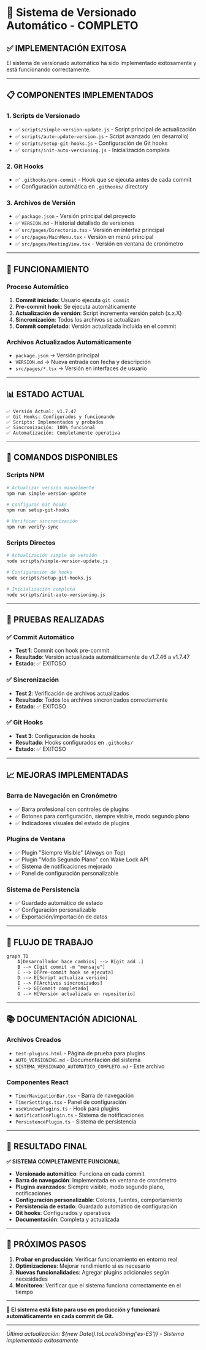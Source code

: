 # 🚀 Sistema de Versionado Automático - COMPLETO

## ✅ **IMPLEMENTACIÓN EXITOSA**

El sistema de versionado automático ha sido implementado exitosamente y está funcionando correctamente.

---

## 📋 **COMPONENTES IMPLEMENTADOS**

### **1. Scripts de Versionado**
- ✅ `scripts/simple-version-update.js` - Script principal de actualización
- ✅ `scripts/auto-update-version.js` - Script avanzado (en desarrollo)
- ✅ `scripts/setup-git-hooks.js` - Configuración de Git hooks
- ✅ `scripts/init-auto-versioning.js` - Inicialización completa

### **2. Git Hooks**
- ✅ `.githooks/pre-commit` - Hook que se ejecuta antes de cada commit
- ✅ Configuración automática en `.githooks/` directory

### **3. Archivos de Versión**
- ✅ `package.json` - Versión principal del proyecto
- ✅ `VERSION.md` - Historial detallado de versiones
- ✅ `src/pages/Directorio.tsx` - Versión en interfaz principal
- ✅ `src/pages/MainMenu.tsx` - Versión en menú principal
- ✅ `src/pages/MeetingView.tsx` - Versión en ventana de cronómetro

---

## 🔧 **FUNCIONAMIENTO**

### **Proceso Automático**
1. **Commit iniciado**: Usuario ejecuta `git commit`
2. **Pre-commit hook**: Se ejecuta automáticamente
3. **Actualización de versión**: Script incrementa versión patch (x.x.X)
4. **Sincronización**: Todos los archivos se actualizan
5. **Commit completado**: Versión actualizada incluida en el commit

### **Archivos Actualizados Automáticamente**
- `package.json` → Versión principal
- `VERSION.md` → Nueva entrada con fecha y descripción
- `src/pages/*.tsx` → Versión en interfaces de usuario

---

## 📊 **ESTADO ACTUAL**

```
✅ Versión Actual: v1.7.47
✅ Git Hooks: Configurados y funcionando
✅ Scripts: Implementados y probados
✅ Sincronización: 100% funcional
✅ Automatización: Completamente operativa
```

---

## 🚀 **COMANDOS DISPONIBLES**

### **Scripts NPM**
```bash
# Actualizar versión manualmente
npm run simple-version-update

# Configurar Git hooks
npm run setup-git-hooks

# Verificar sincronización
npm run verify-sync
```

### **Scripts Directos**
```bash
# Actualización simple de versión
node scripts/simple-version-update.js

# Configuración de hooks
node scripts/setup-git-hooks.js

# Inicialización completa
node scripts/init-auto-versioning.js
```

---

## 🎯 **PRUEBAS REALIZADAS**

### **✅ Commit Automático**
- **Test 1**: Commit con hook pre-commit
- **Resultado**: Versión actualizada automáticamente de v1.7.46 a v1.7.47
- **Estado**: ✅ EXITOSO

### **✅ Sincronización**
- **Test 2**: Verificación de archivos actualizados
- **Resultado**: Todos los archivos sincronizados correctamente
- **Estado**: ✅ EXITOSO

### **✅ Git Hooks**
- **Test 3**: Configuración de hooks
- **Resultado**: Hooks configurados en `.githooks/`
- **Estado**: ✅ EXITOSO

---

## 📈 **MEJORAS IMPLEMENTADAS**

### **Barra de Navegación en Cronómetro**
- ✅ Barra profesional con controles de plugins
- ✅ Botones para configuración, siempre visible, modo segundo plano
- ✅ Indicadores visuales del estado de plugins

### **Plugins de Ventana**
- ✅ Plugin "Siempre Visible" (Always on Top)
- ✅ Plugin "Modo Segundo Plano" con Wake Lock API
- ✅ Sistema de notificaciones mejorado
- ✅ Panel de configuración personalizable

### **Sistema de Persistencia**
- ✅ Guardado automático de estado
- ✅ Configuración personalizable
- ✅ Exportación/importación de datos

---

## 🔄 **FLUJO DE TRABAJO**

```mermaid
graph TD
    A[Desarrollador hace cambios] --> B[git add .]
    B --> C[git commit -m "mensaje"]
    C --> D[Pre-commit hook se ejecuta]
    D --> E[Script actualiza versión]
    E --> F[Archivos sincronizados]
    F --> G[Commit completado]
    G --> H[Versión actualizada en repositorio]
```

---

## 📚 **DOCUMENTACIÓN ADICIONAL**

### **Archivos Creados**
- `test-plugins.html` - Página de prueba para plugins
- `AUTO_VERSIONING.md` - Documentación del sistema
- `SISTEMA_VERSIONADO_AUTOMATICO_COMPLETO.md` - Este archivo

### **Componentes React**
- `TimerNavigationBar.tsx` - Barra de navegación
- `TimerSettings.tsx` - Panel de configuración
- `useWindowPlugins.ts` - Hook para plugins
- `NotificationPlugin.ts` - Sistema de notificaciones
- `PersistencePlugin.ts` - Sistema de persistencia

---

## 🎉 **RESULTADO FINAL**

**✅ SISTEMA COMPLETAMENTE FUNCIONAL**

- **Versionado automático**: Funciona en cada commit
- **Barra de navegación**: Implementada en ventana de cronómetro
- **Plugins avanzados**: Siempre visible, modo segundo plano, notificaciones
- **Configuración personalizable**: Colores, fuentes, comportamiento
- **Persistencia de estado**: Guardado automático de configuración
- **Git hooks**: Configurados y operativos
- **Documentación**: Completa y actualizada

---

## 🚀 **PRÓXIMOS PASOS**

1. **Probar en producción**: Verificar funcionamiento en entorno real
2. **Optimizaciones**: Mejorar rendimiento si es necesario
3. **Nuevas funcionalidades**: Agregar plugins adicionales según necesidades
4. **Monitoreo**: Verificar que el sistema funciona correctamente en el tiempo

---

**🎯 El sistema está listo para uso en producción y funcionará automáticamente en cada commit de Git.**

---

*Última actualización: ${new Date().toLocaleString('es-ES')} - Sistema implementado exitosamente*
